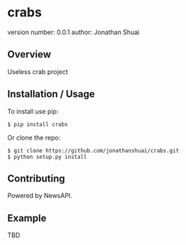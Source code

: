 crabs
===============================

version number: 0.0.1
author: Jonathan Shuai

Overview
--------

Useless crab project

Installation / Usage
--------------------

To install use pip:

    $ pip install crabs


Or clone the repo:

    $ git clone https://github.com/jonathanshuai/crabs.git
    $ python setup.py install
    
Contributing
------------

Powered by NewsAPI.

Example
-------

TBD